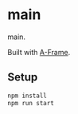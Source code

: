 # main

main.

Built with [A-Frame](https://aframe.io).

## Setup

```sh
npm install
npm run start
```
